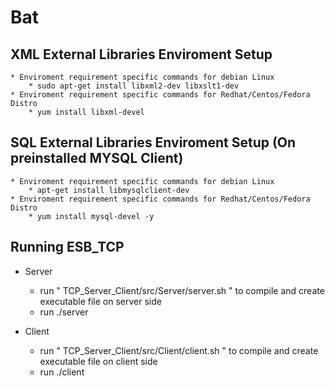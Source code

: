 # Bat

## XML External Libraries Enviroment Setup
    * Enviroment requirement specific commands for debian Linux
        * sudo apt-get install libxml2-dev libxslt1-dev
    * Enviroment requirement specific commands for Redhat/Centos/Fedora Distro
        * yum install libxml-devel

## SQL External Libraries Enviroment Setup (On preinstalled MYSQL Client)
    * Enviroment requirement specific commands for debian Linux
        * apt-get install libmysqlclient-dev 
    * Enviroment requirement specific commands for Redhat/Centos/Fedora Distro
        * yum install mysql-devel -y

## Running ESB_TCP

* Server
    * run " TCP_Server_Client/src/Server/server.sh " to compile and create executable file on server side
    * run ./server

        
* Client
    * run " TCP_Server_Client/src/Client/client.sh " to compile and create executable file on client side
    * run ./client